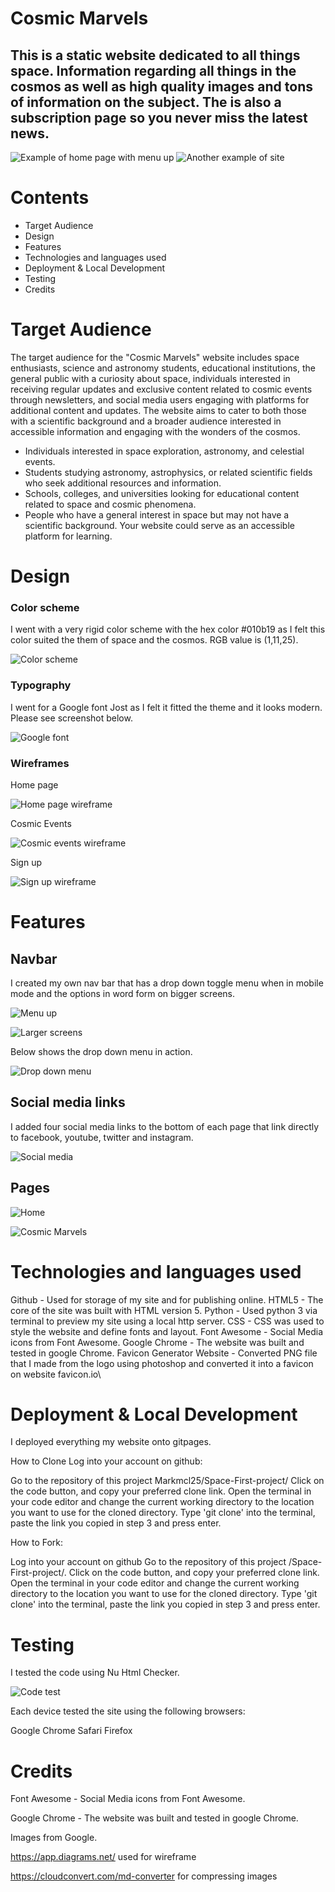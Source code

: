  # Cosmic Marvels

## This is a static website dedicated to all things space. Information regarding all things in the cosmos as well as high quality images and tons of information on the subject. The is also a subscription page so you never miss the latest news.

![Example of home page with menu up](../Space-First-project/largescreen.png)     ![Another example of site](../Space-First-project/smallscreenexample.png)

# Contents

* Target Audience
* Design
* Features
* Technologies and languages used
* Deployment & Local Development
* Testing
* Credits

# Target Audience

The target audience for the "Cosmic Marvels" website includes space enthusiasts, science and astronomy students, educational institutions, the general public with a curiosity about space, individuals interested in receiving regular updates and exclusive content related to cosmic events through newsletters, and social media users engaging with platforms for additional content and updates. The website aims to cater to both those with a scientific background and a broader audience interested in accessible information and engaging with the wonders of the cosmos.

* Individuals interested in space exploration, astronomy, and celestial events.
* Students studying astronomy, astrophysics, or related scientific fields who seek additional resources and information.
* Schools, colleges, and universities looking for educational content related to space and cosmic phenomena.
* People who have a general interest in space but may not have a scientific background. Your website could serve as an accessible platform for learning.

# Design

### Color scheme

I went with a very rigid color scheme with the hex color #010b19 as I felt this color suited the them of space and the cosmos. RGB value is (1,11,25).

![Color scheme](../Space-First-project/assets/images/readmecolorscheme.png)

### Typography

I went for a Google font Jost as I felt it fitted the theme and it looks modern. Please see screenshot below. 

![Google font](../Space-First-project/assets/images/readmefont.png)

### Wireframes

Home page

![Home page wireframe](../Space-First-project/assets/images/wireframe1.png)

Cosmic Events

![Cosmic events wireframe](../Space-First-project/assets/images/wireframe2.png)

Sign up

![Sign up wireframe](../Space-First-project/assets/images/wireframe3.png)

# Features
## Navbar
I created my own nav bar that has a drop down toggle menu when in mobile mode and the options in word form on bigger screens.

![Menu up](../Space-First-project/assets/images/navbar1.png)

![Larger screens](../Space-First-project/assets/images/navbarlargescreen.png)

Below shows the drop down menu in action.

![Drop down menu](../Space-First-project/assets/images/navbar2.png)

## Social media links

I added four social media links to the bottom of each page that link directly to facebook, youtube, twitter and instagram.

![Social media](../Space-First-project/assets/images/socialmedia.png)

## Pages

![Home](../Space-First-project/assets/images/page1.png)

![Cosmic Marvels](../Space-First-project/assets/images/page3.png)

# Technologies and languages used

Github - Used for storage of my site and for publishing online.
HTML5 - The core of the site was built with HTML version 5.
Python - Used python 3 via terminal to preview my site using a local http server.
CSS - CSS was used to style the website and define fonts and layout.
Font Awesome - Social Media icons from Font Awesome.
Google Chrome - The website was built and tested in google Chrome.
Favicon Generator Website - Converted PNG file that I made from the logo using photoshop and converted it into a favicon on website favicon.io\

# Deployment & Local Development

I deployed everything my website onto gitpages.

How to Clone
Log into your account on github:


Go to the repository of this project Markmcl25/Space-First-project/
Click on the code button, and copy your preferred clone link.
Open the terminal in your code editor and change the current working directory to the location you want to use for the cloned directory.
Type 'git clone' into the terminal, paste the link you copied in step 3 and press enter.

How to Fork:

Log into your account on github
Go to the repository of this project /Space-First-project/.
Click on the code button, and copy your preferred clone link.
Open the terminal in your code editor and change the current working directory to the location you want to use for the cloned directory.
Type 'git clone' into the terminal, paste the link you copied in step 3 and press enter.

# Testing

I tested the code using Nu Html Checker.

![Code test](../Space-First-project/assets/images/test1.png)

Each device tested the site using the following browsers:

Google Chrome
Safari
Firefox

# Credits

Font Awesome - Social Media icons from Font Awesome.

Google Chrome - The website was built and tested in google Chrome.

Images from Google.

https://app.diagrams.net/ used for wireframe

https://cloudconvert.com/md-converter for compressing images